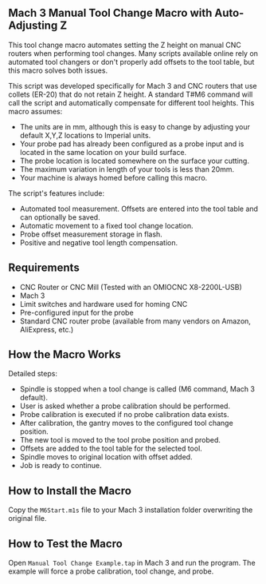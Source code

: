## Mach 3 Manual Tool Change Macro with Auto-Adjusting Z
This tool change macro automates setting the Z height on manual CNC routers when performing tool changes. Many scripts available online rely on automated tool changers or don't properly add offsets to the tool table, but this macro solves both issues. 

This script was developed specifically for Mach 3 and CNC routers that use collets (ER-20) that do not retain Z height. A standard T#M6 command will call the script and automatically compensate for different tool heights. This macro assumes:
* The units are in mm, although this is easy to change by adjusting your default X,Y,Z locations to Imperial units.
* Your probe pad has already been configured as a probe input and is located in the same location on your build surface.
* The probe location is located somewhere on the surface your cutting.
* The maximum variation in length of your tools is less than 20mm.
* Your machine is always homed before calling this macro.

The script's features include:
* Automated tool measurement. Offsets are entered into the tool table and can optionally be saved.
* Automatic movement to a fixed tool change location. 
* Probe offset measurement storage in flash.
* Positive and negative tool length compensation.

## Requirements
* CNC Router or CNC Mill (Tested with an OMIOCNC X8-2200L-USB)
* Mach 3
* Limit switches and hardware used for homing CNC
* Pre-configured input for the probe
* Standard CNC router probe (available from many vendors on Amazon, AliExpress, etc.)

## How the Macro Works
Detailed steps:
* Spindle is stopped when a tool change is called (M6 command, Mach 3 default).
* User is asked whether a probe calibration should be performed.
* Probe calibration is executed if no probe calibration data exists.
* After calibration, the gantry moves to the configured tool change position.
* The new tool is moved to the tool probe position and probed.
* Offsets are added to the tool table for the selected tool.
* Spindle moves to original location with offset added.
* Job is ready to continue.

## How to Install the Macro
Copy the `M6Start.m1s` file to your Mach 3 installation folder overwriting the original file.

## How to Test the Macro
Open `Manual Tool Change Example.tap` in Mach 3 and run the program. The example will force a probe calibration, tool change, and probe.
